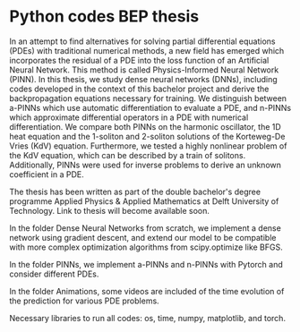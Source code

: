# Python codes BEP thesis

In an attempt to find alternatives for solving partial differential equations (PDEs) with traditional numerical methods, a new field has emerged which incorporates the residual of a PDE into the loss function of an Artificial Neural Network. This method is called Physics-Informed Neural Network (PINN). In this thesis, we study dense neural networks (DNNs), including codes developed in the context of this bachelor project and derive the backpropagation equations necessary for training. We distinguish between a-PINNs which use automatic differentiation to evaluate a PDE, and n-PINNs which approximate differential operators in a PDE with numerical differentiation. We compare both PINNs on the harmonic oscillator, the 1D heat equation and the 1-soliton and 2-soliton solutions of the Korteweg-De Vries (KdV) equation. Furthermore, we tested a highly nonlinear problem of the KdV equation, which can be described by a train of solitons. Additionally, PINNs were used for inverse problems to derive an unknown coefficient in a PDE.

The thesis has been written as part of the double bachelor's degree programme Applied Physics \& Applied Mathematics at Delft University of Technology. Link to thesis will become available soon.

In the folder Dense Neural Networks from scratch, we implement a dense network using gradient descent, and extend our model to be compatible with more complex optimization algorithms from scipy.optimize like BFGS. 

In the folder PINNs, we implement a-PINNs and n-PINNs with Pytorch and consider different PDEs.

In the folder Animations, some videos are included of the time evolution of the prediction for various PDE problems.

Necessary libraries to run all codes: os, time, numpy, matplotlib, and torch.
